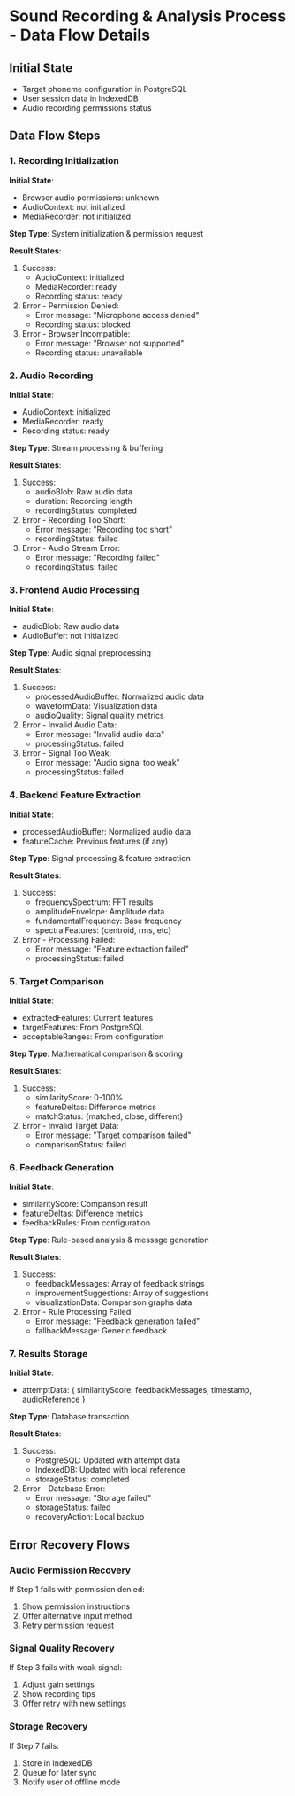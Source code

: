 # Sound Recording & Analysis Process - Data Flow Details

## Initial State
- Target phoneme configuration in PostgreSQL
- User session data in IndexedDB
- Audio recording permissions status

## Data Flow Steps

### 1. Recording Initialization
**Initial State**:
- Browser audio permissions: unknown
- AudioContext: not initialized
- MediaRecorder: not initialized

**Step Type**: System initialization & permission request

**Result States**:
1. Success:
   - AudioContext: initialized
   - MediaRecorder: ready
   - Recording status: ready
2. Error - Permission Denied:
   - Error message: "Microphone access denied"
   - Recording status: blocked
3. Error - Browser Incompatible:
   - Error message: "Browser not supported"
   - Recording status: unavailable

### 2. Audio Recording
**Initial State**:
- AudioContext: initialized
- MediaRecorder: ready
- Recording status: ready

**Step Type**: Stream processing & buffering

**Result States**:
1. Success:
   - audioBlob: Raw audio data
   - duration: Recording length
   - recordingStatus: completed
2. Error - Recording Too Short:
   - Error message: "Recording too short"
   - recordingStatus: failed
3. Error - Audio Stream Error:
   - Error message: "Recording failed"
   - recordingStatus: failed

### 3. Frontend Audio Processing
**Initial State**:
- audioBlob: Raw audio data
- AudioBuffer: not initialized

**Step Type**: Audio signal preprocessing

**Result States**:
1. Success:
   - processedAudioBuffer: Normalized audio data
   - waveformData: Visualization data
   - audioQuality: Signal quality metrics
2. Error - Invalid Audio Data:
   - Error message: "Invalid audio data"
   - processingStatus: failed
3. Error - Signal Too Weak:
   - Error message: "Audio signal too weak"
   - processingStatus: failed

### 4. Backend Feature Extraction
**Initial State**:
- processedAudioBuffer: Normalized audio data
- featureCache: Previous features (if any)

**Step Type**: Signal processing & feature extraction

**Result States**:
1. Success:
   - frequencySpectrum: FFT results
   - amplitudeEnvelope: Amplitude data
   - fundamentalFrequency: Base frequency
   - spectralFeatures: {centroid, rms, etc}
2. Error - Processing Failed:
   - Error message: "Feature extraction failed"
   - processingStatus: failed

### 5. Target Comparison
**Initial State**:
- extractedFeatures: Current features
- targetFeatures: From PostgreSQL
- acceptableRanges: From configuration

**Step Type**: Mathematical comparison & scoring

**Result States**:
1. Success:
   - similarityScore: 0-100%
   - featureDeltas: Difference metrics
   - matchStatus: {matched, close, different}
2. Error - Invalid Target Data:
   - Error message: "Target comparison failed"
   - comparisonStatus: failed

### 6. Feedback Generation
**Initial State**:
- similarityScore: Comparison result
- featureDeltas: Difference metrics
- feedbackRules: From configuration

**Step Type**: Rule-based analysis & message generation

**Result States**:
1. Success:
   - feedbackMessages: Array of feedback strings
   - improvementSuggestions: Array of suggestions
   - visualizationData: Comparison graphs data
2. Error - Rule Processing Failed:
   - Error message: "Feedback generation failed"
   - fallbackMessage: Generic feedback

### 7. Results Storage
**Initial State**:
- attemptData: {
  similarityScore,
  feedbackMessages,
  timestamp,
  audioReference
}

**Step Type**: Database transaction

**Result States**:
1. Success:
   - PostgreSQL: Updated with attempt data
   - IndexedDB: Updated with local reference
   - storageStatus: completed
2. Error - Database Error:
   - Error message: "Storage failed"
   - storageStatus: failed
   - recoveryAction: Local backup

## Error Recovery Flows

### Audio Permission Recovery
If Step 1 fails with permission denied:
1. Show permission instructions
2. Offer alternative input method
3. Retry permission request

### Signal Quality Recovery
If Step 3 fails with weak signal:
1. Adjust gain settings
2. Show recording tips
3. Offer retry with new settings

### Storage Recovery
If Step 7 fails:
1. Store in IndexedDB
2. Queue for later sync
3. Notify user of offline mode 